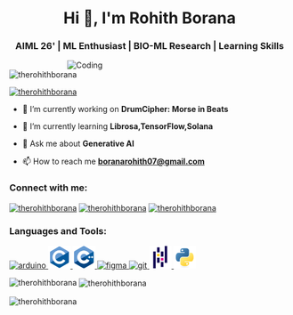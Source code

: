 <h1 align="center">Hi 👋, I'm Rohith Borana</h1>
<h3 align="center">AIML 26' | ML Enthusiast | BIO-ML Research | Learning Skills</h3>
<img align="right" alt="Coding" width="400" src="https://cdnb.artstation.com/p/assets/images/images/037/650/865/original/aaron-j-charlie-background-gif.gif?1620933075">

<p align="left"> <img src="https://komarev.com/ghpvc/?username=therohithborana&label=Profile%20views&color=0e75b6&style=flat" alt="therohithborana" /> </p>

<p align="left"> <a href="https://twitter.com/therohithborana" target="blank"><img src="https://img.shields.io/twitter/follow/therohithborana?logo=twitter&style=for-the-badge" alt="therohithborana" /></a> </p>

- 🔭 I’m currently working on **DrumCipher: Morse in Beats**

- 🌱 I’m currently learning **Librosa,TensorFlow,Solana**

- 💬 Ask me about **Generative AI**

- 📫 How to reach me **boranarohith07@gmail.com**

<h3 align="left">Connect with me:</h3>
<p align="left">
<a href="https://twitter.com/therohithborana" target="blank"><img align="center" src="https://raw.githubusercontent.com/rahuldkjain/github-profile-readme-generator/master/src/images/icons/Social/twitter.svg" alt="therohithborana" height="30" width="40" /></a>
<a href="https://instagram.com/therohithborana" target="blank"><img align="center" src="https://raw.githubusercontent.com/rahuldkjain/github-profile-readme-generator/master/src/images/icons/Social/instagram.svg" alt="therohithborana" height="30" width="40" /></a>
<a href="https://auth.geeksforgeeks.org/user/therohithborana" target="blank"><img align="center" src="https://raw.githubusercontent.com/rahuldkjain/github-profile-readme-generator/master/src/images/icons/Social/geeks-for-geeks.svg" alt="therohithborana" height="30" width="40" /></a>
</p>

<h3 align="left">Languages and Tools:</h3>
<p align="left"> <a href="https://www.arduino.cc/" target="_blank" rel="noreferrer"> <img src="https://cdn.worldvectorlogo.com/logos/arduino-1.svg" alt="arduino" width="40" height="40"/> </a> <a href="https://www.cprogramming.com/" target="_blank" rel="noreferrer"> <img src="https://raw.githubusercontent.com/devicons/devicon/master/icons/c/c-original.svg" alt="c" width="40" height="40"/> </a> <a href="https://www.w3schools.com/cpp/" target="_blank" rel="noreferrer"> <img src="https://raw.githubusercontent.com/devicons/devicon/master/icons/cplusplus/cplusplus-original.svg" alt="cplusplus" width="40" height="40"/> </a> <a href="https://www.figma.com/" target="_blank" rel="noreferrer"> <img src="https://www.vectorlogo.zone/logos/figma/figma-icon.svg" alt="figma" width="40" height="40"/> </a> <a href="https://git-scm.com/" target="_blank" rel="noreferrer"> <img src="https://www.vectorlogo.zone/logos/git-scm/git-scm-icon.svg" alt="git" width="40" height="40"/> </a> <a href="https://pandas.pydata.org/" target="_blank" rel="noreferrer"> <img src="https://raw.githubusercontent.com/devicons/devicon/2ae2a900d2f041da66e950e4d48052658d850630/icons/pandas/pandas-original.svg" alt="pandas" width="40" height="40"/> </a> <a href="https://www.python.org" target="_blank" rel="noreferrer"> <img src="https://raw.githubusercontent.com/devicons/devicon/master/icons/python/python-original.svg" alt="python" width="40" height="40"/> </a> </p>

<p><img align="left" src="https://github-readme-stats.vercel.app/api/top-langs?username=therohithborana&show_icons=true&locale=en&layout=compact" alt="therohithborana" /></p>

<p>&nbsp;<img align="center" src="https://github-readme-stats.vercel.app/api?username=therohithborana&show_icons=true&locale=en" alt="therohithborana" /></p>

<p><img align="center" src="https://github-readme-streak-stats.herokuapp.com/?user=therohithborana&" alt="therohithborana" /></p>
